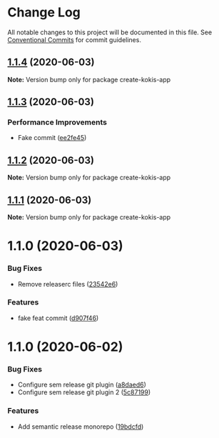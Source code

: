 # Change Log

All notable changes to this project will be documented in this file.
See [Conventional Commits](https://conventionalcommits.org) for commit guidelines.

## [1.1.4](https://github.com/pupudu/kokis/compare/create-kokis-app@1.1.3...create-kokis-app@1.1.4) (2020-06-03)

**Note:** Version bump only for package create-kokis-app





## [1.1.3](https://github.com/pupudu/kokis/compare/create-kokis-app@1.1.2...create-kokis-app@1.1.3) (2020-06-03)


### Performance Improvements

* Fake commit ([ee2fe45](https://github.com/pupudu/kokis/commit/ee2fe45c82aa79b62a7dea5051b42a9ae2a5f211))





## [1.1.2](https://github.com/pupudu/kokis/compare/create-kokis-app@1.1.1...create-kokis-app@1.1.2) (2020-06-03)

**Note:** Version bump only for package create-kokis-app





## [1.1.1](https://github.com/pupudu/kokis/compare/create-kokis-app@1.1.0...create-kokis-app@1.1.1) (2020-06-03)

**Note:** Version bump only for package create-kokis-app





# 1.1.0 (2020-06-03)


### Bug Fixes

* Remove releaserc files ([23542e6](https://github.com/pupudu/kokis/commit/23542e6c0a7d7ea2fe143c996d2194a7df88047f))


### Features

* fake feat commit ([d907f46](https://github.com/pupudu/kokis/commit/d907f46c6bd8492dbeaad2d218bb4557db78d048))



# 1.1.0 (2020-06-02)


### Bug Fixes

* Configure sem release git plugin ([a8daed6](https://github.com/pupudu/kokis/commit/a8daed62290b347307c5f11f5cd219b01c98e33e))
* Configure sem release git plugin 2 ([5c87199](https://github.com/pupudu/kokis/commit/5c87199d2392070302633396c9170b260fa49722))


### Features

* Add semantic release monorepo ([19bdcfd](https://github.com/pupudu/kokis/commit/19bdcfd033ce5e49cc4ec37c13d5f249e9b6d909))
